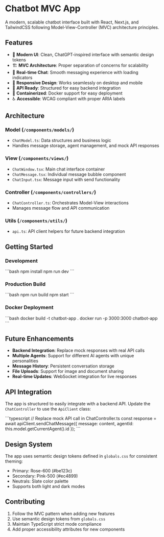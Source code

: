 # Chatbot MVC App

A modern, scalable chatbot interface built with React, Next.js, and TailwindCSS following Model-View-Controller (MVC) architecture principles.

## Features

- 🎨 **Modern UI**: Clean, ChatGPT-inspired interface with semantic design tokens
- 🏗️ **MVC Architecture**: Proper separation of concerns for scalability
- 💬 **Real-time Chat**: Smooth messaging experience with loading indicators
- 📱 **Responsive Design**: Works seamlessly on desktop and mobile
- 🔌 **API Ready**: Structured for easy backend integration
- 🐳 **Containerized**: Docker support for easy deployment
- ♿ **Accessible**: WCAG compliant with proper ARIA labels

## Architecture

### Model (`/components/models/`)
- `ChatModel.ts`: Data structures and business logic
- Handles message storage, agent management, and mock API responses

### View (`/components/views/`)
- `ChatWindow.tsx`: Main chat interface container
- `ChatMessage.tsx`: Individual message bubble component
- `ChatInput.tsx`: Message input with send functionality

### Controller (`/components/controllers/`)
- `ChatController.ts`: Orchestrates Model-View interactions
- Manages message flow and API communication

### Utils (`/components/utils/`)
- `api.ts`: API client helpers for future backend integration

## Getting Started

### Development
\`\`\`bash
npm install
npm run dev
\`\`\`

### Production Build
\`\`\`bash
npm run build
npm start
\`\`\`

### Docker Deployment
\`\`\`bash
docker build -t chatbot-app .
docker run -p 3000:3000 chatbot-app
\`\`\`

## Future Enhancements

- **Backend Integration**: Replace mock responses with real API calls
- **Multiple Agents**: Support for different AI agents with unique personalities
- **Message History**: Persistent conversation storage
- **File Uploads**: Support for image and document sharing
- **Real-time Updates**: WebSocket integration for live responses

## API Integration

The app is structured to easily integrate with a backend API. Update the `ChatController` to use the `ApiClient` class:

\`\`\`typescript
// Replace mock API call in ChatController.ts
const response = await apiClient.sendChatMessage({
  message: content,
  agentId: this.model.getCurrentAgent().id
});
\`\`\`

## Design System

The app uses semantic design tokens defined in `globals.css` for consistent theming:
- Primary: Rose-600 (#be123c)
- Secondary: Pink-500 (#ec4899)  
- Neutrals: Slate color palette
- Supports both light and dark modes

## Contributing

1. Follow the MVC pattern when adding new features
2. Use semantic design tokens from `globals.css`
3. Maintain TypeScript strict mode compliance
4. Add proper accessibility attributes for new components
